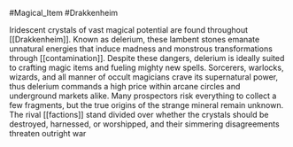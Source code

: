 #Magical_Item #Drakkenheim

Iridescent crystals of vast magical potential are found throughout [[Drakkenheim]]. Known as delerium, these lambent stones emanate unnatural energies that induce madness and monstrous transformations through [[contamination]]. Despite these dangers, delerium is ideally suited to crafting magic items and fueling mighty new spells. Sorcerers, warlocks, wizards, and all manner of occult magicians crave its supernatural power, thus delerium commands a high price within arcane circles and underground markets alike. Many prospectors risk everything to collect a few fragments, but the true origins of the strange mineral remain unknown. The rival [[factions]] stand divided over whether the crystals should be destroyed, harnessed, or worshipped, and their simmering disagreements threaten outright war